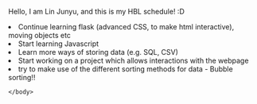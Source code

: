 <html>
    <head>
        <p> Hello, I am Lin Junyu, and this is my HBL schedule! :D </p>
    </head>
    <body class="grad">
        <li> Continue learning flask (advanced CSS, to make html interactive), moving objects etc </li>
        <li> Start learning Javascript </li>
        <li> Learn more ways of storing data (e.g. SQL, CSV) </li>
        <li> Start working on a project which allows interactions with the webpage </li>
        <li> try to make use of the different sorting methods for data - Bubble sorting!! </li>


    </body>
</html>
